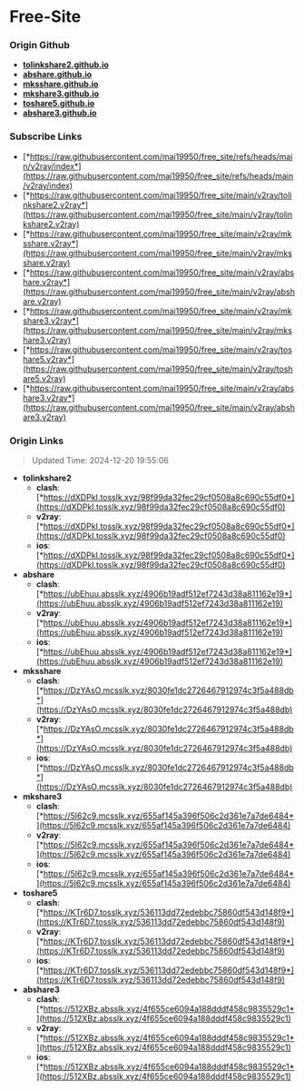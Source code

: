# Free-Site

### Origin Github

- [**tolinkshare2.github.io**](https://github.com/tolinkshare2/tolinkshare2.github.io)
- [**abshare.github.io**](https://github.com/abshare/abshare.github.io)
- [**mksshare.github.io**](https://github.com/mksshare/mksshare.github.io)
- [**mkshare3.github.io**](https://github.com/mkshare3/mkshare3.github.io)
- [**toshare5.github.io**](https://github.com/toshare5/toshare5.github.io)
- [**abshare3.github.io**](https://github.com/abshare3/abshare3.github.io)

### Subscribe Links

- [*https://raw.githubusercontent.com/mai19950/free_site/refs/heads/main/v2ray/index*](https://raw.githubusercontent.com/mai19950/free_site/refs/heads/main/v2ray/index)
- [*https://raw.githubusercontent.com/mai19950/free_site/main/v2ray/tolinkshare2.v2ray*](https://raw.githubusercontent.com/mai19950/free_site/main/v2ray/tolinkshare2.v2ray)
- [*https://raw.githubusercontent.com/mai19950/free_site/main/v2ray/mksshare.v2ray*](https://raw.githubusercontent.com/mai19950/free_site/main/v2ray/mksshare.v2ray)
- [*https://raw.githubusercontent.com/mai19950/free_site/main/v2ray/abshare.v2ray*](https://raw.githubusercontent.com/mai19950/free_site/main/v2ray/abshare.v2ray)
- [*https://raw.githubusercontent.com/mai19950/free_site/main/v2ray/mkshare3.v2ray*](https://raw.githubusercontent.com/mai19950/free_site/main/v2ray/mkshare3.v2ray)
- [*https://raw.githubusercontent.com/mai19950/free_site/main/v2ray/toshare5.v2ray*](https://raw.githubusercontent.com/mai19950/free_site/main/v2ray/toshare5.v2ray)
- [*https://raw.githubusercontent.com/mai19950/free_site/main/v2ray/abshare3.v2ray*](https://raw.githubusercontent.com/mai19950/free_site/main/v2ray/abshare3.v2ray)

### Origin Links

> Updated Time: 2024-12-20 19:55:06

- **tolinkshare2**
  - **clash**: [*https://dXDPkI.tosslk.xyz/98f99da32fec29cf0508a8c690c55df0*](https://dXDPkI.tosslk.xyz/98f99da32fec29cf0508a8c690c55df0)
  - **v2ray**: [*https://dXDPkI.tosslk.xyz/98f99da32fec29cf0508a8c690c55df0*](https://dXDPkI.tosslk.xyz/98f99da32fec29cf0508a8c690c55df0)
  - **ios**: [*https://dXDPkI.tosslk.xyz/98f99da32fec29cf0508a8c690c55df0*](https://dXDPkI.tosslk.xyz/98f99da32fec29cf0508a8c690c55df0)
- **abshare**
  - **clash**: [*https://ubEhuu.absslk.xyz/4906b19adf512ef7243d38a811162e19*](https://ubEhuu.absslk.xyz/4906b19adf512ef7243d38a811162e19)
  - **v2ray**: [*https://ubEhuu.absslk.xyz/4906b19adf512ef7243d38a811162e19*](https://ubEhuu.absslk.xyz/4906b19adf512ef7243d38a811162e19)
  - **ios**: [*https://ubEhuu.absslk.xyz/4906b19adf512ef7243d38a811162e19*](https://ubEhuu.absslk.xyz/4906b19adf512ef7243d38a811162e19)
- **mksshare**
  - **clash**: [*https://DzYAsO.mcsslk.xyz/8030fe1dc2726467912974c3f5a488db*](https://DzYAsO.mcsslk.xyz/8030fe1dc2726467912974c3f5a488db)
  - **v2ray**: [*https://DzYAsO.mcsslk.xyz/8030fe1dc2726467912974c3f5a488db*](https://DzYAsO.mcsslk.xyz/8030fe1dc2726467912974c3f5a488db)
  - **ios**: [*https://DzYAsO.mcsslk.xyz/8030fe1dc2726467912974c3f5a488db*](https://DzYAsO.mcsslk.xyz/8030fe1dc2726467912974c3f5a488db)
- **mkshare3**
  - **clash**: [*https://5I62c9.mcsslk.xyz/655af145a396f506c2d361e7a7de6484*](https://5I62c9.mcsslk.xyz/655af145a396f506c2d361e7a7de6484)
  - **v2ray**: [*https://5I62c9.mcsslk.xyz/655af145a396f506c2d361e7a7de6484*](https://5I62c9.mcsslk.xyz/655af145a396f506c2d361e7a7de6484)
  - **ios**: [*https://5I62c9.mcsslk.xyz/655af145a396f506c2d361e7a7de6484*](https://5I62c9.mcsslk.xyz/655af145a396f506c2d361e7a7de6484)
- **toshare5**
  - **clash**: [*https://KTr6D7.tosslk.xyz/536113dd72edebbc75860df543d148f9*](https://KTr6D7.tosslk.xyz/536113dd72edebbc75860df543d148f9)
  - **v2ray**: [*https://KTr6D7.tosslk.xyz/536113dd72edebbc75860df543d148f9*](https://KTr6D7.tosslk.xyz/536113dd72edebbc75860df543d148f9)
  - **ios**: [*https://KTr6D7.tosslk.xyz/536113dd72edebbc75860df543d148f9*](https://KTr6D7.tosslk.xyz/536113dd72edebbc75860df543d148f9)
- **abshare3**
  - **clash**: [*https://512XBz.absslk.xyz/4f655ce6094a188dddf458c9835529c1*](https://512XBz.absslk.xyz/4f655ce6094a188dddf458c9835529c1)
  - **v2ray**: [*https://512XBz.absslk.xyz/4f655ce6094a188dddf458c9835529c1*](https://512XBz.absslk.xyz/4f655ce6094a188dddf458c9835529c1)
  - **ios**: [*https://512XBz.absslk.xyz/4f655ce6094a188dddf458c9835529c1*](https://512XBz.absslk.xyz/4f655ce6094a188dddf458c9835529c1)
